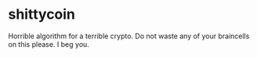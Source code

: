 # shittycoin
Horrible algorithm for a terrible crypto. Do not waste any of your braincells on this please. I beg you.
